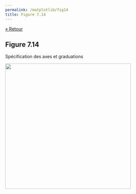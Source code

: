 ```yaml
---
permalink: /matplotlib/fig14
title: Figure 7.14
---
```


[« Retour](/python/matplotlib)

## Figure 7.14

Spécification des axes et graduations

<img src="/python/_static/matplotlib/fig14.png" width="400px"/>

<script src="https://emgithub.com/embed.js?target=https%3A%2F%2Fgithub.com%2Fxoolive%2Fpython%2Fblob%2Fmaster%2F02-ecosysteme%2F07-matplotlib%2Ffig14.py&style=github-gist&showLineNumbers=on"></script>
